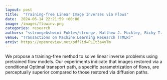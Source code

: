```yaml
---
layout: post
title:  "Training-free Linear Image Inverses via Flows"
date:  2024-06-14 22:21:59 +00:00
image: /images/flowinv.png
categories: research
authors: "<strong>Ashwini Pokle</strong>, Matthew J. Muckley, Ricky T. Q. Chen, Brian Karrer"
venue: "Transactions on Machine Learning Research (TMLR)"
arxiv: https://openreview.net/pdf?id=PLIt3a4yTm
---
```

We propose a training-free method to solve linear inverse problems using pretrained flow models. Our experiments indicate that images restored via a conditional Optimal transport path, a specific parametrization of flows, are perceptually superior compared to those restored via diffusion paths.
